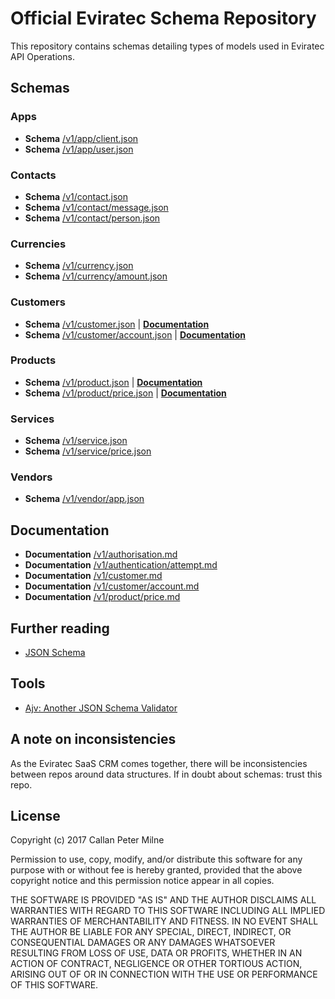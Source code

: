 # Official Eviratec Schema Repository

This repository contains schemas detailing types of models used in Eviratec API Operations.

## Schemas

### Apps

* **Schema** [/v1/app/client.json](https://github.com/eviratec/schema/blob/master/v1/app/client.json)
* **Schema** [/v1/app/user.json](https://github.com/eviratec/schema/blob/master/v1/app/user.json)

### Contacts

* **Schema** [/v1/contact.json](https://github.com/eviratec/schema/blob/master/v1/contact.json)
* **Schema** [/v1/contact/message.json](https://github.com/eviratec/schema/blob/master/v1/contact/message.json)
* **Schema** [/v1/contact/person.json](https://github.com/eviratec/schema/blob/master/v1/contact/person.json)

### Currencies

* **Schema** [/v1/currency.json](https://github.com/eviratec/schema/blob/master/v1/currency.json)
* **Schema** [/v1/currency/amount.json](https://github.com/eviratec/schema/blob/master/v1/currency/amount.json)

### Customers

* **Schema** [/v1/customer.json](https://github.com/eviratec/schema/blob/master/v1/customer.json) | [**Documentation**](https://github.com/eviratec/schema/blob/master/docs/v1/customer.md)
* **Schema** [/v1/customer/account.json](https://github.com/eviratec/schema/blob/master/v1/customer/account.json) | [**Documentation**](https://github.com/eviratec/schema/blob/master/docs/v1/customer/account.md)

### Products

* **Schema** [/v1/product.json](https://github.com/eviratec/schema/blob/master/v1/product.json) | [**Documentation**](https://github.com/eviratec/schema/blob/master/docs/v1/product.md)
* **Schema** [/v1/product/price.json](https://github.com/eviratec/schema/blob/master/v1/product/price.json) | [**Documentation**](https://github.com/eviratec/schema/blob/master/docs/v1/product/price.md)

### Services

* **Schema** [/v1/service.json](https://github.com/eviratec/schema/blob/master/v1/service.json)
* **Schema** [/v1/service/price.json](https://github.com/eviratec/schema/blob/master/v1/service/price.json)

### Vendors

* **Schema** [/v1/vendor/app.json](https://github.com/eviratec/schema/blob/master/v1/vendor/app.json)

## Documentation

* **Documentation** [/v1/authorisation.md](https://github.com/eviratec/schema/blob/master/docs/v1/authorisation.md)
* **Documentation** [/v1/authentication/attempt.md](https://github.com/eviratec/schema/blob/master/docs/v1/authentication/attempt.md)
* **Documentation** [/v1/customer.md](https://github.com/eviratec/schema/blob/master/docs/v1/customer.md)
* **Documentation** [/v1/customer/account.md](https://github.com/eviratec/schema/blob/master/docs/v1/customer/account.md)
* **Documentation** [/v1/product/price.md](https://github.com/eviratec/schema/blob/master/docs/v1/product/price.md)

## Further reading

* [JSON Schema](http://json-schema.org/documentation.html)

## Tools

* [Ajv: Another JSON Schema Validator](https://github.com/epoberezkin/ajv)

## A note on inconsistencies

As the Eviratec SaaS CRM comes together, there will be inconsistencies between repos around data structures.  If in doubt about schemas: trust this repo.

## License

Copyright (c) 2017 Callan Peter Milne

Permission to use, copy, modify, and/or distribute this software for any purpose with or without fee is hereby granted, provided that the above copyright notice and this permission notice appear in all copies.

THE SOFTWARE IS PROVIDED "AS IS" AND THE AUTHOR DISCLAIMS ALL WARRANTIES WITH REGARD TO THIS SOFTWARE INCLUDING ALL IMPLIED WARRANTIES OF MERCHANTABILITY AND FITNESS. IN NO EVENT SHALL THE AUTHOR BE LIABLE FOR ANY SPECIAL, DIRECT, INDIRECT, OR CONSEQUENTIAL DAMAGES OR ANY DAMAGES WHATSOEVER RESULTING FROM LOSS OF USE, DATA OR PROFITS, WHETHER IN AN ACTION OF CONTRACT, NEGLIGENCE OR OTHER TORTIOUS ACTION, ARISING OUT OF OR IN CONNECTION WITH THE USE OR PERFORMANCE OF THIS SOFTWARE.

